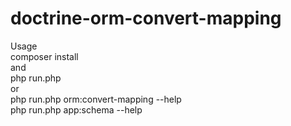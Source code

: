 # doctrine-orm-convert-mapping

Usage<br />
composer install<br />
and<br />
php run.php<br />
or<br />
php run.php orm:convert-mapping --help<br />
php run.php app:schema --help
